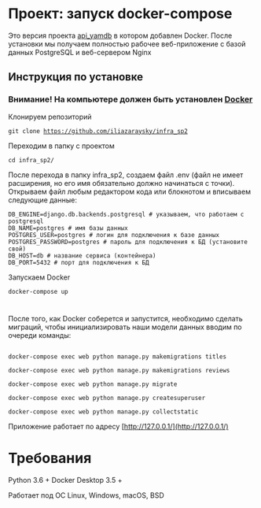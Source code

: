 # Проект: запуск docker-compose
Это версия проекта [api_yamdb](https://github.com/iliazaraysky/api_yamdb) в котором добавлен Docker. После установки мы получаем полностью рабочее веб-приложение с базой данных PostgreSQL и веб-сервером Nginx


## Инструкция по установке
### Внимание! На компьютере должен быть установлен [Docker](https://www.docker.com/products/docker-desktop)

Клонируем репозиторий

<code>git clone https://github.com/iliazaraysky/infra_sp2</code>

Переходим в папку с проектом

<code>cd infra_sp2/</code>

После перехода в папку infra_sp2, создаем файл .env (файл не имеет расширения, но его имя обязательно должно начинаться с точки). Открываем файл любым редактором кода или блокнотом и вписываем следующие данные:

```
DB_ENGINE=django.db.backends.postgresql # указываем, что работаем с postgresql
DB_NAME=postgres # имя базы данных
POSTGRES_USER=postgres # логин для подключения к базе данных
POSTGRES_PASSWORD=postgres # пароль для подключения к БД (установите свой)
DB_HOST=db # название сервиса (контейнера)
DB_PORT=5432 # порт для подключения к БД 
```

Запускаем Docker

<code>docker-compose up</code>
# 
После того, как Docker соберется и запустится, необходимо сделать миграций, чтобы инициализировать наши модели данных
вводим по очереди команды:

```docker-compose exec web python manage.py makemigrations users

docker-compose exec web python manage.py makemigrations titles

docker-compose exec web python manage.py makemigrations reviews

docker-compose exec web python manage.py migrate

docker-compose exec web python manage.py createsuperuser

docker-compose exec web python manage.py collectstatic
```


Приложение работает по адресу [http://127.0.0.1/](http://127.0.0.1/)
# Требования
Python 3.6 +
Docker Desktop 3.5 +

Работает под ОС Linux, Windows, macOS, BSD
